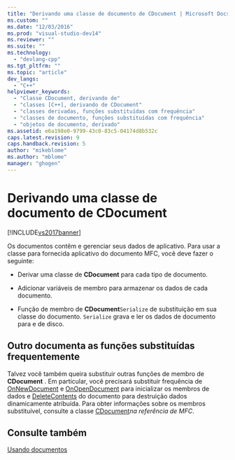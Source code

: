 ```yaml
---
title: "Derivando uma classe de documento de CDocument | Microsoft Docs"
ms.custom: ""
ms.date: "12/03/2016"
ms.prod: "visual-studio-dev14"
ms.reviewer: ""
ms.suite: ""
ms.technology: 
  - "devlang-cpp"
ms.tgt_pltfrm: ""
ms.topic: "article"
dev_langs: 
  - "C++"
helpviewer_keywords: 
  - "Classe CDocument, derivando de"
  - "classes [C++], derivando de CDocument"
  - "classes derivadas, funções substituídas com frequência"
  - "classes de documento, funções substituídas com frequência"
  - "objetos de documento, derivado"
ms.assetid: e6a198e0-9799-43c0-83c5-04174d8b532c
caps.latest.revision: 9
caps.handback.revision: 5
author: "mikeblome"
ms.author: "mblome"
manager: "ghogen"
---
```

# Derivando uma classe de documento de CDocument
[!INCLUDE[vs2017banner](../assembler/inline/includes/vs2017banner.md)]

Os documentos contêm e gerenciar seus dados de aplicativo.  Para usar a classe para fornecida aplicativo do documento MFC, você deve fazer o seguinte:  
  
-   Derivar uma classe de **CDocument** para cada tipo de documento.  
  
-   Adicionar variáveis de membro para armazenar os dados de cada documento.  
  
-   Função de membro de **CDocument**`Serialize` de substituição em sua classe do documento.  `Serialize` grava e ler os dados de documento para e de disco.  
  
## Outro documenta as funções substituídas frequentemente  
 Talvez você também queira substituir outras funções de membro de **CDocument** .  Em particular, você precisará substituir frequência de [OnNewDocument](../Topic/CDocument::OnNewDocument.md) e [OnOpenDocument](../Topic/CDocument::OnOpenDocument.md) para inicializar os membros de dados e [DeleteContents](../Topic/CDocument::DeleteContents.md) do documento para destruição dados dinamicamente atribuída.  Para obter informações sobre os membros substituível, consulte a classe [CDocument](../Topic/CDocument%20Class.md)*na referência de MFC*.  
  
## Consulte também  
 [Usando documentos](../mfc/using-documents.md)